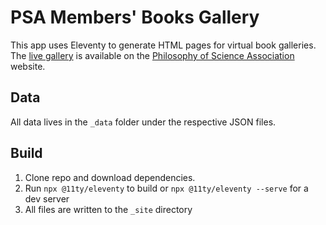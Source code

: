 # PSA Members' Books Gallery

This app uses Eleventy to generate HTML pages for virtual book galleries. The [live gallery](https://www.philsci.org/member_book_gallery.php) is available on the [Philosophy of Science Association](https://philsci.org) website.

## Data

All data lives in the `_data` folder under the respective JSON files.

## Build

1. Clone repo and download dependencies.
2. Run `npx @11ty/eleventy` to build or `npx @11ty/eleventy --serve` for a dev server
3. All files are written to the `_site` directory
